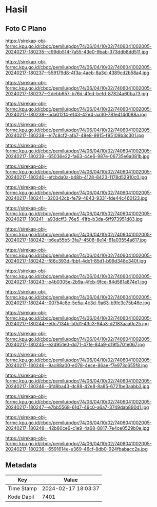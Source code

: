 # Hasil

## Foto C Plano

https://sirekap-obj-formc.kpu.go.id/cbdc/pemilu/pdpr/74/06/04/10/02/7406041002005-20240217-180235--c99db514-7a55-43e0-9bab-373ddb8dd511.jpg

https://sirekap-obj-formc.kpu.go.id/cbdc/pemilu/pdpr/74/06/04/10/02/7406041002005-20240217-180237--559179d8-4f3a-4aeb-8a3d-4389cd2b58a4.jpg

https://sirekap-obj-formc.kpu.go.id/cbdc/pemilu/pdpr/74/06/04/10/02/7406041002005-20240217-180237--2debb657-b76d-4fed-befd-87824a60ba73.jpg

https://sirekap-obj-formc.kpu.go.id/cbdc/pemilu/pdpr/74/06/04/10/02/7406041002005-20240217-180238--5da012f4-e143-42e4-aa30-781e414d088a.jpg

https://sirekap-obj-formc.kpu.go.id/cbdc/pemilu/pdpr/74/06/04/10/02/7406041002005-20240217-180238--e17c8cf2-afa7-48e8-9915-f95109b3c301.jpg

https://sirekap-obj-formc.kpu.go.id/cbdc/pemilu/pdpr/74/06/04/10/02/7406041002005-20240217-180239--65036e22-fa63-44e6-987e-06735e6a081b.jpg

https://sirekap-obj-formc.kpu.go.id/cbdc/pemilu/pdpr/74/06/04/10/02/7406041002005-20240217-180240--efcbda0a-b48b-4128-8423-1178d52910c0.jpg

https://sirekap-obj-formc.kpu.go.id/cbdc/pemilu/pdpr/74/06/04/10/02/7406041002005-20240217-180241--320342cb-fe79-4843-9331-fde44c460123.jpg

https://sirekap-obj-formc.kpu.go.id/cbdc/pemilu/pdpr/74/06/04/10/02/7406041002005-20240217-180241--a93dcff3-76e5-41fb-b3da-6ff973951d83.jpg

https://sirekap-obj-formc.kpu.go.id/cbdc/pemilu/pdpr/74/06/04/10/02/7406041002005-20240217-180242--b6ea55b5-3fa7-4506-8e14-61a03554a617.jpg

https://sirekap-obj-formc.kpu.go.id/cbdc/pemilu/pdpr/74/06/04/10/02/7406041002005-20240217-180242--f86c393d-fbbf-4dc1-85d1-b99d348c340f.jpg

https://sirekap-obj-formc.kpu.go.id/cbdc/pemilu/pdpr/74/06/04/10/02/7406041002005-20240217-180243--e4b0305e-2b9a-4fcb-9fce-84d581a874e1.jpg

https://sirekap-obj-formc.kpu.go.id/cbdc/pemilu/pdpr/74/06/04/10/02/7406041002005-20240217-180244--00754c8e-5e5a-4c3d-9a63-b9fe3c75b46e.jpg

https://sirekap-obj-formc.kpu.go.id/cbdc/pemilu/pdpr/74/06/04/10/02/7406041002005-20240217-180244--e0c7134b-b0d1-43c3-94a3-d2183aaa0c25.jpg

https://sirekap-obj-formc.kpu.go.id/cbdc/pemilu/pdpr/74/06/04/10/02/7406041002005-20240217-180245--e2d951e0-dd71-47fe-84a9-d19f5701e067.jpg

https://sirekap-obj-formc.kpu.go.id/cbdc/pemilu/pdpr/74/06/04/10/02/7406041002005-20240217-180246--9ac88a00-e078-4ece-86ae-f7e973c655f8.jpg

https://sirekap-obj-formc.kpu.go.id/cbdc/pemilu/pdpr/74/06/04/10/02/7406041002005-20240217-180246--6fd8ba43-dc88-42e8-8a85-6721be3aabb3.jpg

https://sirekap-obj-formc.kpu.go.id/cbdc/pemilu/pdpr/74/06/04/10/02/7406041002005-20240217-180247--e7bb5568-61d7-49c0-a6a7-3749dab890d1.jpg

https://sirekap-obj-formc.kpu.go.id/cbdc/pemilu/pdpr/74/06/04/10/02/7406041002005-20240217-180248--42b80ce6-c1e9-4a68-8817-7e4ce0529b0e.jpg

https://sirekap-obj-formc.kpu.go.id/cbdc/pemilu/pdpr/74/06/04/10/02/7406041002005-20240217-180236--6591614e-e369-46cf-8db0-924fbabacc2a.jpg


## Metadata

| Key        | Value               |
| ---------- | ------------------- |
| Time Stamp | 2024-02-17 18:03:37 |
| Kode Dapil | 7401                |



